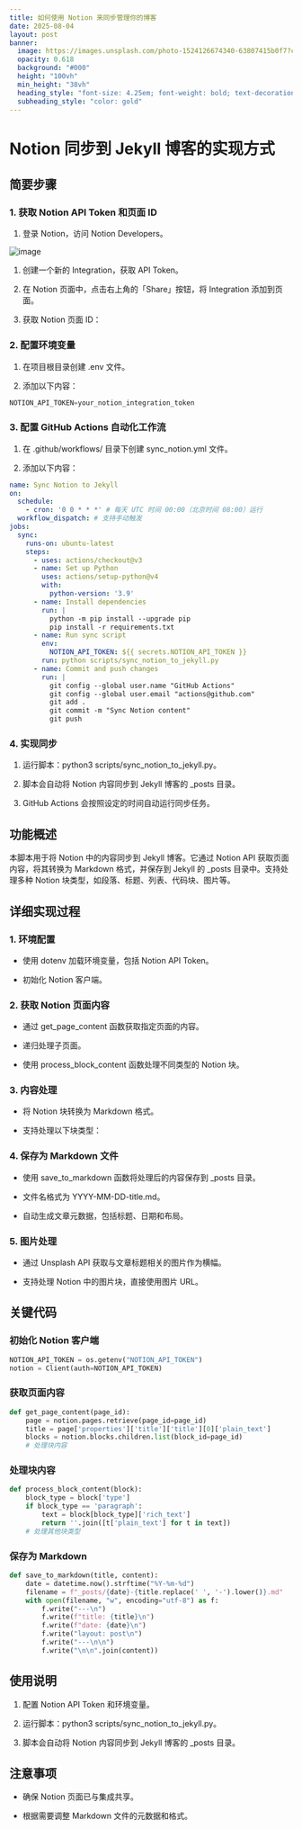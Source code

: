 ```yaml
---
title: 如何使用 Notion 来同步管理你的博客
date: 2025-08-04
layout: post
banner:
  image: https://images.unsplash.com/photo-1524126674340-63807415b0f7?crop=entropy&cs=tinysrgb&fit=max&fm=jpg&ixid=M3w2OTIwMzJ8MHwxfHJhbmRvbXx8fHx8fHx8fDE3NTQyNzMzMjl8&ixlib=rb-4.1.0&q=80&w=1080
  opacity: 0.618
  background: "#000"
  height: "100vh"
  min_height: "38vh"
  heading_style: "font-size: 4.25em; font-weight: bold; text-decoration: underline"
  subheading_style: "color: gold"
---
```


# Notion 同步到 Jekyll 博客的实现方式

## 简要步骤

### 1. 获取 Notion API Token 和页面 ID

1. 登录 Notion，访问 Notion Developers。

![image](https://prod-files-secure.s3.us-west-2.amazonaws.com/a7a0cc5a-89b9-4cda-8686-1fba0ca52f40/d19c1afe-dea5-4312-9333-786b0ba83054/image.png?X-Amz-Algorithm=AWS4-HMAC-SHA256&X-Amz-Content-Sha256=UNSIGNED-PAYLOAD&X-Amz-Credential=ASIAZI2LB4662VQFRAKE%2F20250804%2Fus-west-2%2Fs3%2Faws4_request&X-Amz-Date=20250804T020849Z&X-Amz-Expires=3600&X-Amz-Security-Token=IQoJb3JpZ2luX2VjEAEaCXVzLXdlc3QtMiJHMEUCIC3b7r2Wray84oce9RhgyXHyE4MrNMDf4sOWl4jwW4BcAiEAj%2BL4V4TLcLGQxo%2FM662FoBGAAspSdNJNL43cTWZZeVwq%2FwMIORAAGgw2Mzc0MjMxODM4MDUiDIFR3%2BKgBtFA2SmAzSrcA1uQOAkNReIfvjSRBoM6hB%2BeU2KtFYzyh%2FB%2F9p9n0QHTki%2FynpqJdzGpE5e8xuNj72CqXBs3renTxU%2BJvt4qmvVldKPpxIOmwGHj%2BH8zdnzT8YrFP2HtOYwv0MyR4WP1UwbMNCziiHFz7yGjkTm8abw5E2%2FCPQIIbmG1BuP1ajTXSwThP1MVdMqyMK2k9SwkByR1HYYqOyL72JajRkk3kWu27qLgaEz72SHxveyAPizjWt0biHbvJHG%2BUUVz2gSVIOAxd4KHuL3HoGFqnqHtNpWxz1eHnTCIVkycZerC5yOvgfKxla%2BsgmBNaQpYs3rjevfaakHRADqz%2FD%2BWAreSt6s%2BTZUqxTz3GXi6lrtSgV2SR37grQ7xs1VAHmEswmieLswHUk0MXp0mgOWUSRE6vlsQcgwZtLgfAa4UKIHchs0A3B8%2FR1dGvQJYuIPv%2FOSzg6%2B4zU%2FJmr1XbtNt7XQFXVhzWC09txTB8QMqVlSV4Ds4AyxCr1GUrPtcjPufLrlO0zWrD%2BQDRL7fTmAkWe7%2FZRdGC9l0e5PrII6i7aEAJbs6zs0Cwx1ZgcyNf%2FAmkHGpzgXqiZNtkh979hiFWyYjvseNhxw0OmYFFD7aa4Pb4qFPNa6b6wc0GgE6HEImMOT7v8QGOqUBGeMFGRWn1CaOVCfjMlgHAdwHi%2FngCUsXv%2BABIgEfMqnuLa7eWB3oqgf7xK6lZ9Du9dSQL4UPm2dDbbNykDVw0QPyzeL6KDQGWooFeVIzw1Z%2BXzuUS7GMtiK%2F7%2FXktdGjnPG5PWDlMUVWM60EXTZVQb3xMmPRVlDk6ZluqHz7ks%2BTexJpfuTkAhzXCnJEOcUHazgjcYE9%2BdNqNT%2BJgLL3c7Qitah2&X-Amz-Signature=b4ab427a98c063752ca159d9cac144d09a2f930b8add1c48d91060b69d8d897a&X-Amz-SignedHeaders=host&x-amz-checksum-mode=ENABLED&x-id=GetObject)

1. 创建一个新的 Integration，获取 API Token。

1. 在 Notion 页面中，点击右上角的「Share」按钮，将 Integration 添加到页面。

1. 获取 Notion 页面 ID：


### 2. 配置环境变量

1. 在项目根目录创建 .env 文件。

1. 添加以下内容：

```javascript
NOTION_API_TOKEN=your_notion_integration_token
```

### 3. 配置 GitHub Actions 自动化工作流

1. 在 .github/workflows/ 目录下创建 sync_notion.yml 文件。

1. 添加以下内容：

```yaml
name: Sync Notion to Jekyll
on:
  schedule:
    - cron: '0 0 * * *' # 每天 UTC 时间 00:00（北京时间 08:00）运行
  workflow_dispatch: # 支持手动触发
jobs:
  sync:
    runs-on: ubuntu-latest
    steps:
      - uses: actions/checkout@v3
      - name: Set up Python
        uses: actions/setup-python@v4
        with:
          python-version: '3.9'
      - name: Install dependencies
        run: |
          python -m pip install --upgrade pip
          pip install -r requirements.txt
      - name: Run sync script
        env:
          NOTION_API_TOKEN: ${{ secrets.NOTION_API_TOKEN }}
        run: python scripts/sync_notion_to_jekyll.py
      - name: Commit and push changes
        run: |
          git config --global user.name "GitHub Actions"
          git config --global user.email "actions@github.com"
          git add .
          git commit -m "Sync Notion content"
          git push
```

### 4. 实现同步

1. 运行脚本：python3 scripts/sync_notion_to_jekyll.py。

1. 脚本会自动将 Notion 内容同步到 Jekyll 博客的 _posts 目录。

1. GitHub Actions 会按照设定的时间自动运行同步任务。

## 功能概述

本脚本用于将 Notion 中的内容同步到 Jekyll 博客。它通过 Notion API 获取页面内容，将其转换为 Markdown 格式，并保存到 Jekyll 的 _posts 目录中。支持处理多种 Notion 块类型，如段落、标题、列表、代码块、图片等。

## 详细实现过程

### 1. 环境配置

- 使用 dotenv 加载环境变量，包括 Notion API Token。

- 初始化 Notion 客户端。

### 2. 获取 Notion 页面内容

- 通过 get_page_content 函数获取指定页面的内容。

- 递归处理子页面。

- 使用 process_block_content 函数处理不同类型的 Notion 块。

### 3. 内容处理

- 将 Notion 块转换为 Markdown 格式。

- 支持处理以下块类型：


### 4. 保存为 Markdown 文件

- 使用 save_to_markdown 函数将处理后的内容保存到 _posts 目录。

- 文件名格式为 YYYY-MM-DD-title.md。

- 自动生成文章元数据，包括标题、日期和布局。

### 5. 图片处理

- 通过 Unsplash API 获取与文章标题相关的图片作为横幅。

- 支持处理 Notion 中的图片块，直接使用图片 URL。

## 关键代码

### 初始化 Notion 客户端

```python
NOTION_API_TOKEN = os.getenv("NOTION_API_TOKEN")
notion = Client(auth=NOTION_API_TOKEN)
```

### 获取页面内容

```python
def get_page_content(page_id):
    page = notion.pages.retrieve(page_id=page_id)
    title = page['properties']['title']['title'][0]['plain_text']
    blocks = notion.blocks.children.list(block_id=page_id)
    # 处理块内容
```

### 处理块内容

```python
def process_block_content(block):
    block_type = block['type']
    if block_type == 'paragraph':
        text = block[block_type]['rich_text']
        return ''.join([t['plain_text'] for t in text])
    # 处理其他块类型
```

### 保存为 Markdown

```python
def save_to_markdown(title, content):
    date = datetime.now().strftime("%Y-%m-%d")
    filename = f"_posts/{date}-{title.replace(' ', '-').lower()}.md"
    with open(filename, "w", encoding="utf-8") as f:
        f.write("---\n")
        f.write(f"title: {title}\n")
        f.write(f"date: {date}\n")
        f.write("layout: post\n")
        f.write("---\n\n")
        f.write("\n\n".join(content))
```

## 使用说明

1. 配置 Notion API Token 和环境变量。

1. 运行脚本：python3 scripts/sync_notion_to_jekyll.py。

1. 脚本会自动将 Notion 内容同步到 Jekyll 博客的 _posts 目录。

## 注意事项

- 确保 Notion 页面已与集成共享。

- 根据需要调整 Markdown 文件的元数据和格式。